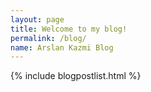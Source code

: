 ```yaml
---
layout: page
title: Welcome to my blog!
permalink: /blog/
name: Arslan Kazmi Blog
---
```


{% include blogpostlist.html %}
